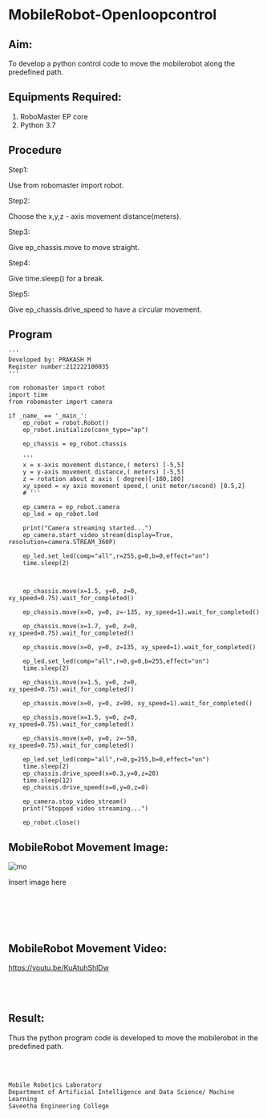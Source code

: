 # MobileRobot-Openloopcontrol
## Aim:

To develop a python control code to move the mobilerobot along the predefined path.

## Equipments Required:
1. RoboMaster EP core
2. Python 3.7

## Procedure

Step1:  

Use from robomaster import robot.
<br/>

Step2:

Choose the x,y,z - axis movement distance(meters).
<br/>

Step3:

Give ep_chassis.move to move straight.
<br/>

Step4: 

Give time.sleep() for a break.
<br/>

Step5:

Give ep_chassis.drive_speed to have a circular movement.
<br/>

## Program
~~~
'''
Developed by: PRAKASH M
Register number:212222100035
'''

rom robomaster import robot
import time
from robomaster import camera

if _name_ == '_main_':
    ep_robot = robot.Robot()
    ep_robot.initialize(conn_type="ap")

    ep_chassis = ep_robot.chassis

    '''
    x = x-axis movement distance,( meters) [-5,5]
    y = y-axis movement distance,( meters) [-5,5]
    z = rotation about z axis ( degree)[-180,180]
    xy_speed = xy axis movement speed,( unit meter/second) [0.5,2]
    # '''

    ep_camera = ep_robot.camera
    ep_led = ep_robot.led

    print("Camera streaming started...")
    ep_camera.start_video_stream(display=True, resolution=camera.STREAM_360P)  

    ep_led.set_led(comp="all",r=255,g=0,b=0,effect="on")   
    time.sleep(2)
    


    ep_chassis.move(x=1.5, y=0, z=0, xy_speed=0.75).wait_for_completed()

    ep_chassis.move(x=0, y=0, z=-135, xy_speed=1).wait_for_completed()

    ep_chassis.move(x=1.7, y=0, z=0, xy_speed=0.75).wait_for_completed()

    ep_chassis.move(x=0, y=0, z=135, xy_speed=1).wait_for_completed()

    ep_led.set_led(comp="all",r=0,g=0,b=255,effect="on")
    time.sleep(2) 
   
    ep_chassis.move(x=1.5, y=0, z=0, xy_speed=0.75).wait_for_completed()
   
    ep_chassis.move(x=0, y=0, z=90, xy_speed=1).wait_for_completed()

    ep_chassis.move(x=1.5, y=0, z=0, xy_speed=0.75).wait_for_completed()

    ep_chassis.move(x=0, y=0, z=-50, xy_speed=0.75).wait_for_completed()

    ep_led.set_led(comp="all",r=0,g=255,b=0,effect="on")
    time.sleep(2)
    ep_chassis.drive_speed(x=0.3,y=0,z=20)
    time.sleep(12)
    ep_chassis.drive_speed(x=0,y=0,z=0)

    ep_camera.stop_video_stream()
    print("Stopped video streaming...")

    ep_robot.close()

~~~

## MobileRobot Movement Image:

![mo](https://github.com/Prakashmathi2004/mobilerobot-openloopcontrol/assets/118350045/bb4202cb-6370-4683-b861-4446775cd532)


Insert image here


<br/>
<br/>
<br/>
<br/>

## MobileRobot Movement Video:

https://youtu.be/KuAtuhShlDw
<br/>
<br/>
<br/>
<br/>

## Result:
Thus the python program code is developed to move the mobilerobot in the predefined path.


<br/>
<br/>

```
Mobile Robotics Laboratory
Department of Artificial Intelligence and Data Science/ Machine Learning
Saveetha Engineering College
```
